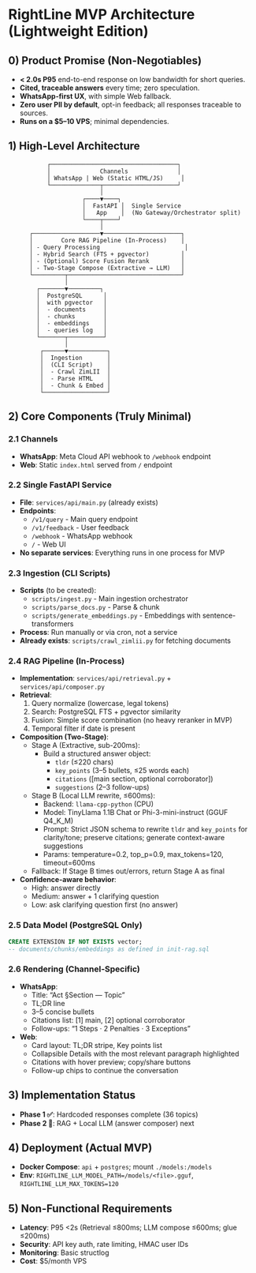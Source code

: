 # RightLine MVP Architecture (Lightweight Edition)

## 0) Product Promise (Non-Negotiables)
- **< 2.0s P95** end-to-end response on low bandwidth for short queries.
- **Cited, traceable answers** every time; zero speculation.
- **WhatsApp-first UX**, with simple Web fallback.
- **Zero user PII by default**, opt-in feedback; all responses traceable to sources.
- **Runs on a $5–10 VPS**; minimal dependencies.

## 1) High-Level Architecture
```
           ┌────────────────────────────────────┐
           │              Channels              │
           │ WhatsApp | Web (Static HTML/JS)     │
           └──────────────┬─────────────────────┘
                          │
                     ┌────▼────┐
                     │  FastAPI │  Single Service
                     │   App    │  (No Gateway/Orchestrator split)
                     └────┬────┘
                          │
      ┌───────────────────▼──────────────────────┐
      │        Core RAG Pipeline (In-Process)    │
      │ - Query Processing                        │
      │ - Hybrid Search (FTS + pgvector)         │  
      │ - (Optional) Score Fusion Rerank         │
      │ - Two-Stage Compose (Extractive → LLM)   │
      └─────────┬────────────────────────────────┘
                │
        ┌───────▼─────────┐
        │  PostgreSQL      │
        │  with pgvector   │
        │  - documents     │
        │  - chunks        │
        │  - embeddings    │
        │  - queries log   │
        └───────┬──────────┘
                │
         ┌──────▼───────────┐
         │  Ingestion       │
         │  (CLI Script)    │
         │  - Crawl ZimLII  │
         │  - Parse HTML    │
         │  - Chunk & Embed │
         └──────────────────┘
```

## 2) Core Components (Truly Minimal)
### 2.1 Channels
- **WhatsApp**: Meta Cloud API webhook to `/webhook` endpoint
- **Web**: Static `index.html` served from `/` endpoint

### 2.2 Single FastAPI Service
- **File**: `services/api/main.py` (already exists)
- **Endpoints**: 
  - `/v1/query` - Main query endpoint
  - `/v1/feedback` - User feedback
  - `/webhook` - WhatsApp webhook
  - `/` - Web UI
- **No separate services**: Everything runs in one process for MVP

### 2.3 Ingestion (CLI Scripts)
- **Scripts** (to be created):
  - `scripts/ingest.py` - Main ingestion orchestrator
  - `scripts/parse_docs.py` - Parse & chunk
  - `scripts/generate_embeddings.py` - Embeddings with sentence-transformers
- **Process**: Run manually or via cron, not a service
- **Already exists**: `scripts/crawl_zimlii.py` for fetching documents

### 2.4 RAG Pipeline (In-Process)
- **Implementation**: `services/api/retrieval.py` + `services/api/composer.py`
- **Retrieval**:
  1. Query normalize (lowercase, legal tokens)
  2. Search: PostgreSQL FTS + pgvector similarity
  3. Fusion: Simple score combination (no heavy reranker in MVP)
  4. Temporal filter if date is present
- **Composition (Two-Stage)**:
  - Stage A (Extractive, sub-200ms):
    - Build a structured answer object:
      - `tldr` (≤220 chars)
      - `key_points` (3–5 bullets, ≤25 words each)
      - `citations` ([main section, optional corroborator])
      - `suggestions` (2–3 follow-ups)
  - Stage B (Local LLM rewrite, ≤600ms):
    - Backend: `llama-cpp-python` (CPU)
    - Model: TinyLlama 1.1B Chat or Phi-3-mini-instruct (GGUF Q4_K_M)
    - Prompt: Strict JSON schema to rewrite `tldr` and `key_points` for clarity/tone; preserve citations; generate context-aware suggestions
    - Params: temperature=0.2, top_p=0.9, max_tokens=120, timeout=600ms
  - Fallback: If Stage B times out/errors, return Stage A as final
- **Confidence-aware behavior**:
  - High: answer directly
  - Medium: answer + 1 clarifying question
  - Low: ask clarifying question first (no answer)

### 2.5 Data Model (PostgreSQL Only)
```sql
CREATE EXTENSION IF NOT EXISTS vector;
-- documents/chunks/embeddings as defined in init-rag.sql
```

### 2.6 Rendering (Channel-Specific)
- **WhatsApp**:
  - Title: “Act §Section — Topic”
  - TL;DR line
  - 3–5 concise bullets
  - Citations list: [1] main, [2] optional corroborator
  - Follow-ups: “1 Steps · 2 Penalties · 3 Exceptions”
- **Web**:
  - Card layout: TL;DR stripe, Key points list
  - Collapsible Details with the most relevant paragraph highlighted
  - Citations with hover preview; copy/share buttons
  - Follow-up chips to continue the conversation

## 3) Implementation Status
- **Phase 1 ✅**: Hardcoded responses complete (36 topics)
- **Phase 2 🔴**: RAG + Local LLM (answer composer) next

## 4) Deployment (Actual MVP)
- **Docker Compose**: `api` + `postgres`; mount `./models:/models`
- **Env**: `RIGHTLINE_LLM_MODEL_PATH=/models/<file>.gguf`, `RIGHTLINE_LLM_MAX_TOKENS=120`

## 5) Non-Functional Requirements
- **Latency**: P95 <2s (Retrieval ≤800ms; LLM compose ≤600ms; glue ≤200ms)
- **Security**: API key auth, rate limiting, HMAC user IDs
- **Monitoring**: Basic structlog
- **Cost**: $5/month VPS
